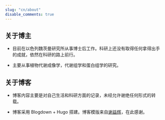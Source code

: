 ```yaml
---
slug: "cn/about"
disable_comments: true
---
```

## 关于博主        

- 目前在以色列魏茨曼研究所从事博士后工作。科研上还没有取得任何拿得出手的成就，依然在科研的路上前行。 

- 主要从事植物代谢成像学，代谢组学和蛋白组学的研究。      




## 关于博客


- 博客内容主要是对自己生活和科研方面的记录，未经允许谢绝任何形式的转载。

- 博客采用 Blogdown + Hugo 搭建。博客模版来自[谢益辉](https://yihui.name)，在此感谢。






